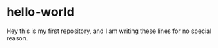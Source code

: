# hello-world
Hey this is my first repository, and I am writing these lines for no special reason. 
